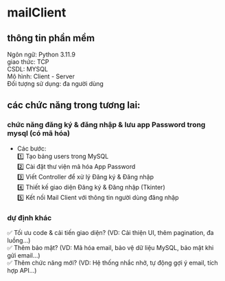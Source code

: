 # mailClient

## thông tin phần mềm
Ngôn ngữ: Python 3.11.9  
giao thức: TCP  
CSDL: MYSQL  
Mô hình: Client - Server  
Đối tượng sử dụng: đa người dùng  
## các chức năng trong tương lai:
### chức năng đăng ký & đăng nhập & lưu app Password trong mysql (có mã hóa)  
- Các bước:  
1️⃣ Tạo bảng users trong MySQL  
2️⃣ Cài đặt thư viện mã hóa App Password  
3️⃣ Viết Controller để xử lý Đăng ký & Đăng nhập  
4️⃣ Thiết kế giao diện Đăng ký & Đăng nhập (Tkinter)  
5️⃣ Kết nối Mail Client với thông tin người dùng đăng nhập  
### dự định khác
✅ Tối ưu code & cải tiến giao diện? (VD: Cải thiện UI, thêm pagination, đa luồng...)  
✅ Thêm bảo mật? (VD: Mã hóa email, bảo vệ dữ liệu MySQL, bảo mật khi gửi email...)  
✅ Thêm chức năng mới? (VD: Hệ thống nhắc nhở, tự động gợi ý email, tích hợp API...)  
